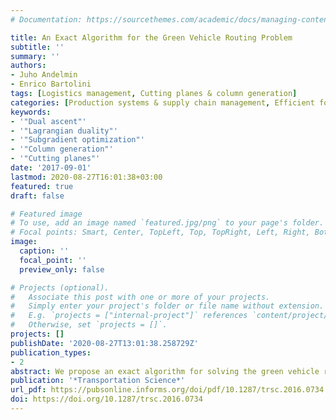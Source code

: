 ```yaml
---
# Documentation: https://sourcethemes.com/academic/docs/managing-content/

title: An Exact Algorithm for the Green Vehicle Routing Problem
subtitle: ''
summary: ''
authors:
- Juho Andelmin
- Enrico Bartolini
tags: [Logistics management, Cutting planes & column generation]
categories: [Production systems & supply chain management, Efficient formulations and solution methods]
keywords: 
- '"Dual ascent"'
- '"Lagrangian duality"'
- '"Subgradient optimization"'
- '"Column generation"'
- '"Cutting planes"'
date: '2017-09-01'
lastmod: 2020-08-27T16:01:38+03:00
featured: true
draft: false

# Featured image
# To use, add an image named `featured.jpg/png` to your page's folder.
# Focal points: Smart, Center, TopLeft, Top, TopRight, Left, Right, BottomLeft, Bottom, BottomRight.
image:
  caption: ''
  focal_point: ''
  preview_only: false

# Projects (optional).
#   Associate this post with one or more of your projects.
#   Simply enter your project's folder or file name without extension.
#   E.g. `projects = ["internal-project"]` references `content/project/deep-learning/index.md`.
#   Otherwise, set `projects = []`.
projects: []
publishDate: '2020-08-27T13:01:38.258729Z'
publication_types:
- 2
abstract: We propose an exact algorithm for solving the green vehicle routing problem (G-VRP). The G-VRP models the optimal routing of an alternative fuel vehicle fleet to serve a set of geographically scattered customers. Vehicles’ fuel autonomy and possible refueling stops en route are explicitly modeled and maximum duration constraints are imposed on each vehicle route. We model the G-VRP as a set partitioning problem in which columns represent feasible routes corresponding to simple circuits in a multigraph. Each node in the multigraph represents one customer and each arc between two customers represents a nondominated path through a set of refueling stations visited by a vehicle when traveling directly between the two customers. We strengthen the set partitioning formulation by adding valid inequalities including k-path cuts and describe a method for separating them. We provide computational results on benchmark instances showing that the algorithm can optimally solve instances with up to ∼110 customers.
publication: '*Transportation Science*'
url_pdf: https://pubsonline.informs.org/doi/pdf/10.1287/trsc.2016.0734
doi: https://doi.org/10.1287/trsc.2016.0734
---
```


